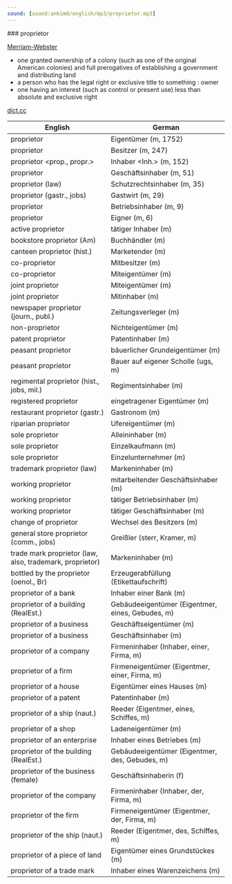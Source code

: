 ```yaml
---
sound: [sound:ankimd/english/mp3/proprietor.mp3]
---
```


\### proprietor

[Merriam-Webster](https://www.merriam-webster.com/dictionary/proprietor)

- one granted ownership of a colony (such as one of the original American colonies) and full prerogatives of establishing a government and distributing land
- a person who has the legal right or exclusive title to something : owner
- one having an interest (such as control or present use) less than absolute and exclusive right

[dict.cc](https://www.dict.cc/proprietor)

| English        | German       |
| -------------- | ------------ |
| proprietor | Eigentümer (m, 1752) |
| proprietor | Besitzer (m, 247) |
| proprietor <prop., propr.> | Inhaber <Inh.> (m, 152) |
| proprietor | Geschäftsinhaber (m, 51) |
| proprietor (law) | Schutzrechtsinhaber (m, 35) |
| proprietor (gastr., jobs) | Gastwirt (m, 29) |
| proprietor | Betriebsinhaber (m, 9) |
| proprietor | Eigner (m, 6) |
| active proprietor | tätiger Inhaber (m) |
| bookstore proprietor (Am) | Buchhändler (m) |
| canteen proprietor (hist.) | Marketender (m) |
| co-proprietor | Mitbesitzer (m) |
| co-proprietor | Miteigentümer (m) |
| joint proprietor | Miteigentümer (m) |
| joint proprietor | Mitinhaber (m) |
| newspaper proprietor (journ., publ.) | Zeitungsverleger (m) |
| non-proprietor | Nichteigentümer (m) |
| patent proprietor | Patentinhaber (m) |
| peasant proprietor | bäuerlicher Grundeigentümer (m) |
| peasant proprietor | Bauer auf eigener Scholle (ugs, m) |
| regimental proprietor (hist., jobs, mil.) | Regimentsinhaber (m) |
| registered proprietor | eingetragener Eigentümer (m) |
| restaurant proprietor (gastr.) | Gastronom (m) |
| riparian proprietor | Ufereigentümer (m) |
| sole proprietor | Alleininhaber (m) |
| sole proprietor | Einzelkaufmann (m) |
| sole proprietor | Einzelunternehmer (m) |
| trademark proprietor (law) | Markeninhaber (m) |
| working proprietor | mitarbeitender Geschäftsinhaber (m) |
| working proprietor | tätiger Betriebsinhaber (m) |
| working proprietor | tätiger Geschäftsinhaber (m) |
| change of proprietor | Wechsel des Besitzers (m) |
| general store proprietor (comm., jobs) | Greißler (sterr, Kramer, m) |
| trade mark proprietor (law, also, trademark, proprietor) | Markeninhaber (m) |
| bottled by the proprietor (oenol., Br) | Erzeugerabfüllung (Etikettaufschrift) |
| proprietor of a bank | Inhaber einer Bank (m) |
| proprietor of a building (RealEst.) | Gebäudeeigentümer (Eigentmer, eines, Gebudes, m) |
| proprietor of a business | Geschäftseigentümer (m) |
| proprietor of a business | Geschäftsinhaber (m) |
| proprietor of a company | Firmeninhaber (Inhaber, einer, Firma, m) |
| proprietor of a firm | Firmeneigentümer (Eigentmer, einer, Firma, m) |
| proprietor of a house | Eigentümer eines Hauses (m) |
| proprietor of a patent | Patentinhaber (m) |
| proprietor of a ship (naut.) | Reeder (Eigentmer, eines, Schiffes, m) |
| proprietor of a shop | Ladeneigentümer (m) |
| proprietor of an enterprise | Inhaber eines Betriebes (m) |
| proprietor of the building (RealEst.) | Gebäudeeigentümer (Eigentmer, des, Gebudes, m) |
| proprietor of the business (female) | Geschäftsinhaberin (f) |
| proprietor of the company | Firmeninhaber (Inhaber, der, Firma, m) |
| proprietor of the firm | Firmeneigentümer (Eigentmer, der, Firma, m) |
| proprietor of the ship (naut.) | Reeder (Eigentmer, des, Schiffes, m) |
| proprietor of a piece of land | Eigentümer eines Grundstückes (m) |
| proprietor of a trade mark | Inhaber eines Warenzeichens (m) |
